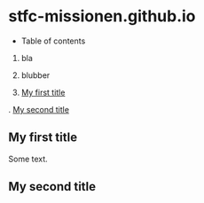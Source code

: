 # stfc-missionen.github.io

* Table of contents
1. bla
2. blubber

17. [My first title](#my-first-title)

 . [My second title](#my-second-title)

## My first title
Some text.
## My second title
